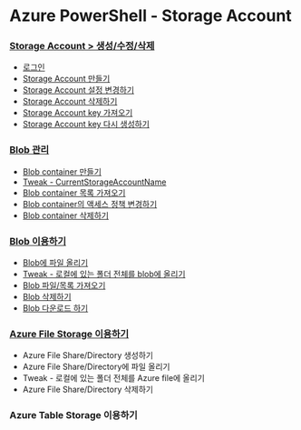 # Azure PowerShell - Storage Account 

### [Storage Account > 생성/수정/삭제](https://github.com/jiyongseong/AzureCommon/tree/master/powershell/azure/storage_account/storage_account_basic)
* [로그인](https://github.com/jiyongseong/AzureCommon/tree/master/powershell/azure/storage_account/storage_account_basic#로그인)
* [Storage Account 만들기](https://github.com/jiyongseong/AzureCommon/tree/master/powershell/azure/storage_account/storage_account_basic#storage-account-만들기)
* [Storage Account 설정 변경하기](https://github.com/jiyongseong/AzureCommon/tree/master/powershell/azure/storage_account/storage_account_basic#storage-account-설정-변경하기)
* [Storage Account 삭제하기](https://github.com/jiyongseong/AzureCommon/tree/master/powershell/azure/storage_account/storage_account_basic#storage-account-삭제하기)
* [Storage Account key 가져오기](https://github.com/jiyongseong/AzureCommon/tree/master/powershell/azure/storage_account/storage_account_1#storage-account-key-가져오기)
* [Storage Account key 다시 생성하기](https://github.com/jiyongseong/AzureCommon/tree/master/powershell/azure/storage_account/storage_account_1#storage-account-key-다시-생성하기)

### [Blob 관리](https://github.com/jiyongseong/AzureCommon/tree/master/powershell/azure/storage_account/blob)
* [Blob container 만들기 ](https://github.com/jiyongseong/AzureCommon/tree/master/powershell/azure/storage_account/blob#blob-container-만들기)
* [Tweak - CurrentStorageAccountName](https://github.com/jiyongseong/AzureCommon/tree/master/powershell/azure/storage_account/blob#tweak)
* [Blob container 목록 가져오기](https://github.com/jiyongseong/AzureCommon/tree/master/powershell/azure/storage_account/blob#blob-container-목록-가져오기)
* [Blob container의 액세스 정책 변경하기](https://github.com/jiyongseong/AzureCommon/tree/master/powershell/azure/storage_account/blob#blob-container의-액세스-정책-변경하기)
* [Blob container 삭제하기](https://github.com/jiyongseong/AzureCommon/tree/master/powershell/azure/storage_account/blob#blob-container-삭제하기)

### [Blob 이용하기](https://github.com/jiyongseong/AzureCommon/tree/master/powershell/azure/storage_account/blob_uploading_blob)
* [Blob에 파일 올리기](https://github.com/jiyongseong/AzureCommon/tree/master/powershell/azure/storage_account/blob_uploading_blob#blob에-파일-올리기)
* [Tweak - 로컬에 있는 폴더 전체를 blob에 올리기](https://github.com/jiyongseong/AzureCommon/tree/master/powershell/azure/storage_account/blob_uploading_blob#tweak---로컬에-있는-폴더-전체를-blob에-올리기)
* [Blob 파일/목록 가져오기](https://github.com/jiyongseong/AzureCommon/tree/master/powershell/azure/storage_account/blob_get_blob#blob-파일목록-가져오기)
* [Blob 삭제하기](https://github.com/jiyongseong/AzureCommon/tree/master/powershell/azure/storage_account/blob_get_blob#blob-삭제하기)
* [Blob 다운로드 하기](https://github.com/jiyongseong/AzureCommon/tree/master/powershell/azure/storage_account/blob_get_blob#blob-다운로드-하기)

### [Azure File Storage 이용하기](https://github.com/jiyongseong/AzureCommon/tree/master/powershell/azure/storage_account/file)
* Azure File Share/Directory 생성하기
* Azure File Share/Directory에 파일 올리기
* Tweak - 로컬에 있는 폴더 전체를 Azure file에 올리기
* Azure File Share/Directory 삭제하기

### Azure Table Storage 이용하기
